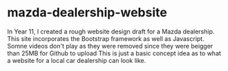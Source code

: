 # mazda-dealership-website
In Year 11, I created a rough website design draft for a Mazda dealership. This site incorporates the Bootstrap framework as well as Javascript.
Somne videos don't play as they were removed since they were beigger than 25MB for Github to upload
This is just a basic concept idea as to what a website for a local car dealership can look like.
